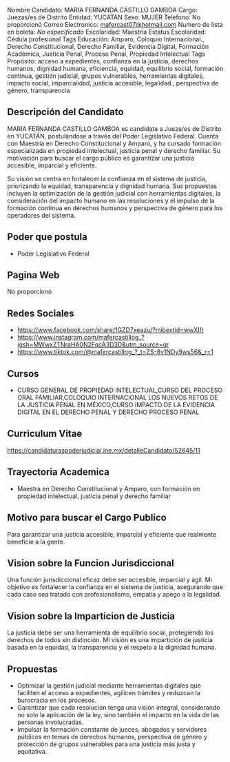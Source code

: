 Nombre Candidato: MARIA FERNANDA CASTILLO GAMBOA
Cargo: Juezas/es de Distrito
Entidad: YUCATAN
Sexo: MUJER
Telefono: No proporcionó
Correo Electronico: mafercast07@hotmail.com
Numero de lista en boleta: *No especificado*
Escolaridad: Maestría
Estatus Escolaridad: Cédula profesional
Tags Educación: Amparo, Coloquio Internacional., Derecho Constitucional, Derecho Familiar, Evidencia Digital, Formación Académica, Justicia Penal, Proceso Penal, Propiedad Intelectual
Tags Propósito: acceso a expedientes, confianza en la justicia, derechos humanos, dignidad humana, eficiencia, equidad, equilibrio social, formación continua, gestión judicial, grupos vulnerables, herramientas digitales, impacto social, imparcialidad, justicia accesible, legalidad., perspectiva de género, transparencia


## Descripción del Candidato 

MARIA FERNANDA CASTILLO GAMBOA es candidata a Jueza/es de Distrito en YUCATÁN, postulándose a través del Poder Legislativo Federal. Cuenta con Maestría en Derecho Constitucional y Amparo, y ha cursado formación especializada en propiedad intelectual, justicia penal y derecho familiar. Su motivación para buscar el cargo público es garantizar una justicia accesible, imparcial y eficiente.

Su visión se centra en fortalecer la confianza en el sistema de justicia, priorizando la equidad, transparencia y dignidad humana. Sus propuestas incluyen la optimización de la gestión judicial con herramientas digitales, la consideración del impacto humano en las resoluciones y el impulso de la formación continua en derechos humanos y perspectiva de género para los operadores del sistema.


## Poder que postula

- Poder Legislativo Federal


## Pagina Web

No proporcionó


## Redes Sociales

- https://www.facebook.com/share/1GZD7xeazu/?mibextid=wwXIfr
- https://www.instagram.com/mafercastillog_?igsh=MWwxZTNraHA0N2FqcA3D3D&utm_source=qr
- https://www.tiktok.com/@mafercastillog_?_t=ZS-8v1NDy9ws56&_r=1


## Cursos

- CURSO GENERAL DE PROPIEDAD INTELECTUAL,CURSO  DEL PROCESO ORAL FAMILIAR,COLOQUIO INTERNACIONAL LOS NUEVOS RETOS DE LA JUSTICIA PENAL EN MÉXICO,CURSO IMPACTO DE LA EVIDENCIA DIGITAL EN EL DERECHO PENAL Y DERECHO PROCESO PENAL


## Curriculum Vitae

https://candidaturaspoderjudicial.ine.mx/detalleCandidato/52645/11


## Trayectoria Academica

- Maestra en Derecho Constitucional y Amparo, con formación en propiedad intelectual, justicia penal y derecho familiar


## Motivo para buscar el Cargo Publico

Para garantizar una justicia accesible, imparcial y eficiente que realmente beneficie a la gente.


## Vision sobre la Funcion Jurisdiccional

Una función jurisdiccional eficaz debe ser accesible, imparcial y ágil. Mi objetivo es fortalecer la confianza en el sistema de justicia, asegurando que cada caso sea tratado con profesionalismo, empatía y apego a la legalidad.


## Vision sobre la Imparticion de Justicia

La justicia debe ser una herramienta de equilibrio social, protegiendo los derechos de todos sin distinción. Mi visión es una impartición de justicia basada en la equidad, la transparencia y el respeto a la dignidad humana.


## Propuestas

- Optimizar la gestión judicial mediante herramientas digitales que faciliten el acceso a expedientes, agilicen trámites y reduzcan la burocracia en los procesos.
- Garantizar que cada resolución tenga una visión integral, considerando no solo la aplicación de la ley, sino también el impacto en la vida de las personas involucradas.
- Impulsar la formación constante de jueces, abogados y servidores públicos en temas de derechos humanos, perspectiva de género y protección de grupos vulnerables para una justicia más justa y equitativa.

